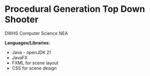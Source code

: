# Procedural Generation Top Down Shooter 
DWHS Computer Science NEA

**Languages/Libraries:**

* Java - openJDK 21
* JavaFX
* FXML for scene layout
* CSS for scene design
